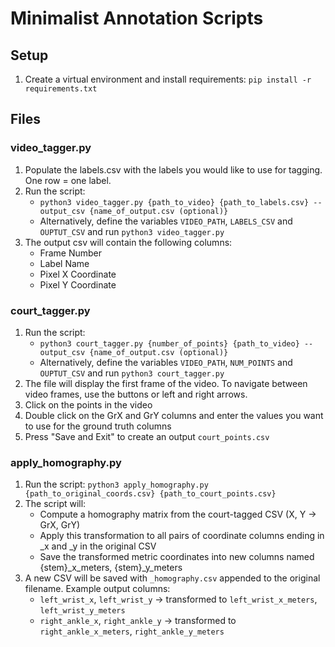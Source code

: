 # Minimalist Annotation Scripts

## Setup
1. Create a virtual environment and install requirements: `pip install -r requirements.txt`

## Files

### video_tagger.py
1. Populate the labels.csv with the labels you would like to use for tagging. One row = one label.
2. Run the script:
    - `python3 video_tagger.py {path_to_video} {path_to_labels.csv} --output_csv {name_of_output.csv (optional)}`
    - Alternatively, define the variables `VIDEO_PATH`, `LABELS_CSV` and `OUPTUT_CSV` and run `python3 video_tagger.py`
3. The output csv will contain the following columns:
    - Frame Number
    - Label Name
    - Pixel X Coordinate
    - Pixel Y Coordinate

### court_tagger.py
1. Run the script:
    - `python3 court_tagger.py {number_of_points} {path_to_video} --output_csv {name_of_output.csv (optional)}`
    - Alternatively, define the variables `VIDEO_PATH`, `NUM_POINTS` and `OUPTUT_CSV` and run `python3 court_tagger.py`
2. The file will display the first frame of the video. To navigate between video frames, use the buttons or left and right arrows.
3. Click on the points in the video
4. Double click on the GrX and GrY columns and enter the values you want to use for the ground truth columns
5. Press "Save and Exit" to create an output `court_points.csv`

### apply_homography.py
1. Run the script: `python3 apply_homography.py {path_to_original_coords.csv} {path_to_court_points.csv}`
2. The script will:
    - Compute a homography matrix from the court-tagged CSV (X, Y → GrX, GrY)
    - Apply this transformation to all pairs of coordinate columns ending in _x and _y in the original CSV
    - Save the transformed metric coordinates into new columns named {stem}_x_meters, {stem}_y_meters
3. A new CSV will be saved with `_homography.csv` appended to the original filename. Example output columns:
    - `left_wrist_x`, `left_wrist_y` → transformed to `left_wrist_x_meters`, `left_wrist_y_meters`
    - `right_ankle_x`, `right_ankle_y` → transformed to `right_ankle_x_meters`, `right_ankle_y_meters`
